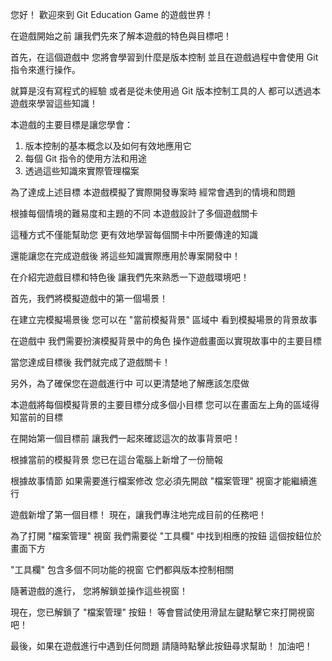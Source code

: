 您好！
歡迎來到 Git Education Game 的遊戲世界！

在遊戲開始之前
讓我們先來了解本遊戲的特色與目標吧！

首先，在這個遊戲中
您將會學習到什麼是版本控制
並且在遊戲過程中會使用 Git 指令來進行操作。

就算是沒有寫程式的經驗
或者是從未使用過 Git 版本控制工具的人
都可以透過本遊戲來學習這些知識！

本遊戲的主要目標是讓您學會：
1. 版本控制的基本概念以及如何有效地應用它
2. 每個 Git 指令的使用方法和用途
3. 透過這些知識來實際管理檔案
   
為了達成上述目標
本遊戲模擬了實際開發專案時
經常會遇到的情境和問題

根據每個情境的難易度和主題的不同
本遊戲設計了多個遊戲關卡

這種方式不僅能幫助您
更有效地學習每個關卡中所要傳達的知識

還能讓您在完成遊戲後
將這些知識實際應用於專案開發中！

在介紹完遊戲目標和特色後
讓我們先來熟悉一下遊戲環境吧！

首先，我們將模擬遊戲中的第一個場景！

在建立完模擬場景後
您可以在 "當前模擬背景" 區域中
看到模擬場景的背景故事

在遊戲中
我們需要扮演模擬背景中的角色
操作遊戲畫面以實現故事中的主要目標

當您達成目標後
我們就完成了遊戲關卡！

另外，為了確保您在遊戲進行中
可以更清楚地了解應該怎麼做

本遊戲將每個模擬背景的主要目標分成多個小目標
您可以在畫面左上角的區域得知當前的目標

在開始第一個目標前
讓我們一起來確認這次的故事背景吧！

根據當前的模擬背景
您已在這台電腦上新增了一份簡報

根據故事情節
如果需要進行檔案修改
您必須先開啟 "檔案管理" 視窗才能繼續進行

遊戲新增了第一個目標！
現在，讓我們專注地完成目前的任務吧！

為了打開 "檔案管理" 視窗
我們需要從 "工具欄" 中找到相應的按鈕
這個按鈕位於畫面下方

"工具欄" 包含多個不同功能的視窗
它們都與版本控制相關

隨著遊戲的進行，
您將解鎖並操作這些視窗！

現在，您已解鎖了 "檔案管理" 按鈕！
等會嘗試使用滑鼠左鍵點擊它來打開視窗吧！

最後，如果在遊戲進行中遇到任何問題
請隨時點擊此按鈕尋求幫助！
加油吧！
